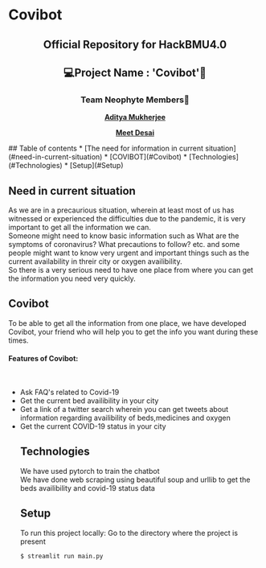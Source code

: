 # Covibot
<div align='center'>
  <h2>Official Repository for HackBMU4.0</h2>
  </div>
 
<div align="center">
  <h2>💻Project Name : 'Covibot'🤖</h2>
  
  <h3>Team Neophyte Members🤝</h3>
  
  <a href="https://github.com/asityamukherjee42"> **Aditya Mukherjee** </a>
  
  <a href="https://github.com/MEETDESAI2509"> **Meet Desai** </a>
<div align='left'>
## Table of contents
* [The need for information in current situation](#need-in-current-situation)
* [COVIBOT](#Covibot)
* [Technologies](#Technologies)
* [Setup](#Setup)

## Need in current situation
As we are in a precaurious situation, wherein at least most of us has witnessed or experienced the difficulties due to the pandemic, it is very important to get all the information we can.<br>
Someone might need to know basic information such as What are the symptoms of coronavirus? What precautions to follow? etc. and some people might want to know very urgent and important things such as the current availability in threir city or oxygen availibility.<br>
So there is a very serious need to have one place from where you can get the information you need very quickly.

	
## Covibot
To be able to get all the information from one place, we have developed Covibot, your friend who will help you to get the info you want during these times.<br>
<h4> Features of Covibot:</h4><br>
<ul>
<li>Ask FAQ's related to Covid-19</li>
<li>Get the current bed availibility in your city</li>
<li>Get a link of a twitter search wherein you can get tweets about information regarding availibility of beds,medicines and oxygen</li>
<li>Get the current COVID-19 status in your city</li>

## Technologies
We have used pytorch to train the chatbot<br>
We have done web scraping using beautiful soup and urllib to get the beds availibility and covid-19 status data	


## Setup
To run this project locally:
Go to the directory where the project is present

```
$ streamlit run main.py
```
</div>
